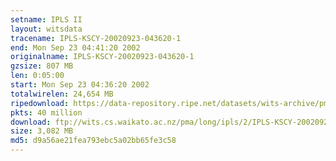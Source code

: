 ```yaml
---
setname: IPLS II
layout: witsdata
tracename: IPLS-KSCY-20020923-043620-1
end: Mon Sep 23 04:41:20 2002
originalname: IPLS-KSCY-20020923-043620-1
gzsize: 807 MB
len: 0:05:00
start: Mon Sep 23 04:36:20 2002
totalwirelen: 24,654 MB
ripedownload: https://data-repository.ripe.net/datasets/wits-archive/pma/long/ipls/2/IPLS-KSCY-20020923-043620-1.gz
pkts: 40 million
download: ftp://wits.cs.waikato.ac.nz/pma/long/ipls/2/IPLS-KSCY-20020923-043620-1.gz
size: 3,082 MB
md5: d9a56ae21fea793ebc5a02bb65fe3c58
---
```

